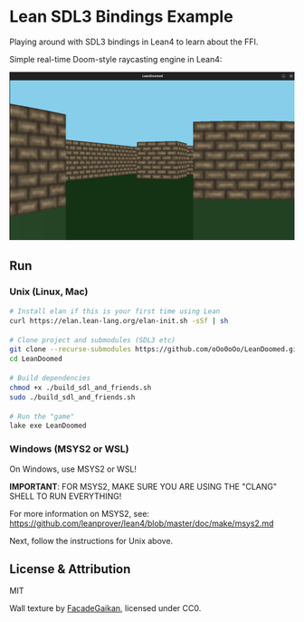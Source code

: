 # Lean SDL3 Bindings Example

Playing around with SDL3 bindings in Lean4 to learn about the FFI.

Simple real-time Doom-style raycasting engine in Lean4:

![Screenshot](screenshots/screenshot1.png)

## Run

### Unix (Linux, Mac)

```bash
# Install elan if this is your first time using Lean
curl https://elan.lean-lang.org/elan-init.sh -sSf | sh

# Clone project and submodules (SDL3 etc)
git clone --recurse-submodules https://github.com/oOo0oOo/LeanDoomed.git
cd LeanDoomed

# Build dependencies
chmod +x ./build_sdl_and_friends.sh
sudo ./build_sdl_and_friends.sh

# Run the "game"
lake exe LeanDoomed
```

### Windows (MSYS2 or WSL)

On Windows, use MSYS2 or WSL!

**IMPORTANT**: FOR MSYS2, MAKE SURE YOU ARE USING THE "CLANG" SHELL TO RUN EVERYTHING!

For more information on MSYS2, see: https://github.com/leanprover/lean4/blob/master/doc/make/msys2.md

Next, follow the instructions for Unix above.

## License & Attribution

MIT

Wall texture by [FacadeGaikan](https://opengameart.org/node/31075), licensed under CC0.